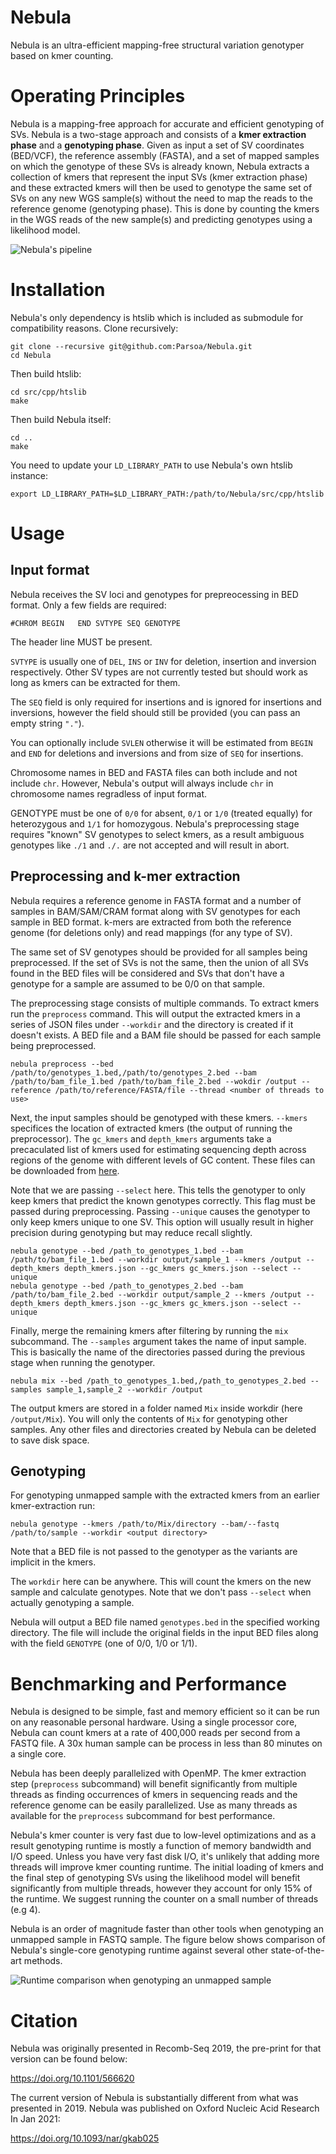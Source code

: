 # Nebula

Nebula is an ultra-efficient mapping-free structural variation genotyper based on kmer counting.

# Operating Principles

Nebula is a mapping-free approach for accurate and efficient genotyping of SVs. Nebula is a two-stage approach and consists of a **kmer extraction phase** and a **genotyping phase**. Given as input a set of SV coordinates (BED/VCF), the  reference assembly (FASTA), and a set of mapped samples on which the genotype of these SVs is already known, Nebula extracts a collection of kmers that represent the input SVs (kmer extraction phase) and these extracted kmers will then be used to genotype the same set of SVs on any new WGS sample(s) without the need to map the reads to the reference genome (genotyping phase). This is done by counting the kmers in the WGS reads of the new sample(s) and predicting genotypes using a likelihood model. 

![Nebula's pipeline](assets/Pipeline.png)

# Installation

Nebula's only dependency is htslib which is included as submodule for compatibility reasons. Clone recursively:

```
git clone --recursive git@github.com:Parsoa/Nebula.git
cd Nebula
```

Then build htslib:

```
cd src/cpp/htslib
make
```

Then build Nebula itself:

```
cd ..
make
```

You need to update your `LD_LIBRARY_PATH` to use Nebula's own htslib instance:

```
export LD_LIBRARY_PATH=$LD_LIBRARY_PATH:/path/to/Nebula/src/cpp/htslib
```

# Usage

## Input format

Nebula receives the SV loci and genotypes for prepreocessing in BED format. Only a few fields are required:

```
#CHROM BEGIN   END SVTYPE SEQ GENOTYPE
```

The header line MUST be present.

`SVTYPE` is usually one of `DEL`, `INS` or `INV` for deletion, insertion and inversion respectively. Other SV types are not currently tested but should work as long as kmers can be extracted for them.

The `SEQ` field is only required for insertions and is ignored for insertions and inversions, however the field should still be provided (you can pass an empty string `"."`).

You can optionally include `SVLEN` otherwise it will be estimated from `BEGIN` and `END` for  deletions and inversions and from size of `SEQ` for insertions.

Chromosome names in BED and FASTA files can both include and not include `chr`. However, Nebula's output will always include `chr` in chromosome names regradless of input format.

GENOTYPE must be one of `0/0` for absent, `0/1` or `1/0` (treated equally) for heterozygous and `1/1` for homozygous. Nebula's preprocessing stage requires "known" SV genotypes to select kmers, as a result ambiguous genotypes like `./1` and `./.` are not accepted and will result in abort.

## Preprocessing and k-mer extraction 

Nebula requires a reference genome in FASTA format and a number of samples in BAM/SAM/CRAM format along with SV genotypes for each sample in BED format. k-mers are extracted from both the reference genome (for deletions only) and read mappings (for any type of SV).

The same set of SV genotypes should be provided for all samples being preprocessed. If the set of SVs is not the same, then the union of all SVs found in the BED files will be considered and SVs that don't have a genotype for a sample are assumed to be 0/0 on that sample.

The preprocessing stage consists of multiple commands. To extract kmers run the `preprocess` command. This will output the extracted kmers in a series of JSON files under `--workdir` and the directory is created if it doesn't exists. A BED file and a BAM file should be passed for each sample being preprocessed.

```
nebula preprocess --bed /path/to/genotypes_1.bed,/path/to/genotypes_2.bed --bam /path/to/bam_file_1.bed /path/to/bam_file_2.bed --wokdir /output --reference /path/to/reference/FASTA/file --thread <number of threads to use>
```

Next, the input samples should be genotyped with these kmers. `--kmers` specifices the location of extracted kmers (the output of running the preprocessor). The `gc_kmers` and `depth_kmers` arguments take a precaculated list of kmers used for estimating sequencing depth across regions of the genome with different levels of GC content. These files can be downloaded from [here](https://github.com/Parsoa/Nebula/tree/master/experiments/kmers).

Note that we are passing `--select` here. This tells the genotyper to only keep kmers that predict the known genotypes correctly. This flag must be passed during preprocessing.
Passing `--unique` causes the genotyper to only keep kmers unique to one SV. This option will usually result in higher precision during genotyping but may reduce recall slightly.

```
nebula genotype --bed /path_to_genotypes_1.bed --bam /path/to/bam_file_1.bed --workdir output/sample_1 --kmers /output --depth_kmers depth_kmers.json --gc_kmers gc_kmers.json --select --unique
nebula genotype --bed /path_to_genotypes_2.bed --bam /path/to/bam_file_2.bed --workdir output/sample_2 --kmers /output --depth_kmers depth_kmers.json --gc_kmers gc_kmers.json --select --unique
```

Finally, merge the remaining kmers after filtering by running the `mix` subcommand. The `--samples` argument takes the name of input sample. This is basically the name of the directories passed during the previous stage when running the genotyper.

```
nebula mix --bed /path_to_genotypes_1.bed,/path_to_genotypes_2.bed --samples sample_1,sample_2 --workdir /output
```

The output kmers are stored in a folder named `Mix` inside workdir (here `/output/Mix`). You will only the contents of `Mix` for genotyping other samples. Any other files and directories created by Nebula can be deleted to save disk space.

## Genotyping

For genotyping unmapped sample with the extracted kmers from an earlier kmer-extraction run:

```
nebula genotype --kmers /path/to/Mix/directory --bam/--fastq /path/to/sample --workdir <output directory>
```

Note that a BED file is not passed to the genotyper as the variants are implicit in the kmers. 

The `workdir` here can be anywhere. This will count the kmers on the new sample and calculate genotypes. Note that we don't pass `--select` when actually genotyping a sample.

Nebula will output a BED file named `genotypes.bed` in the specified working directory. The file will include the original fields in the input BED files along with the field `GENOTYPE` (one of 0/0, 1/0 or 1/1). 

# Benchmarking and Performance

Nebula is designed to be simple, fast and memory efficient so it can be run on any reasonable personal hardware. Using a single processor core, Nebula can count kmers at a rate of 400,000 reads per second from a FASTQ file. A 30x human sample can be process in less than 80 minutes on a single core.

Nebula has been deeply parallelized with OpenMP. The kmer extraction step (`preprocess` subcommand) will benefit significantly from multiple threads as finding occurrences of kmers in sequencing reads and the reference genome can be easily parallelized. Use as many threads as available for the `preprocess` subcommand for best performance.

Nebula's kmer counter is very fast due to low-level optimizations and as a result genotyping runtime is mostly a function of memory bandwidth and I/O speed. Unless you have very fast disk I/O, it's unlikely that adding more threads will improve kmer counting runtime. The initial loading of kmers and the final step of genotyping SVs using the likelihood model will benefit significantly from multiple threads, however they account for only 15% of the runtime. We suggest running the counter on a small number of threads (e.g 4).

Nebula is an order of magnitude faster than other tools when genotyping an unmapped sample in FASTQ sample. The figure below shows comparison of Nebula's single-core genotyping runtime against several other state-of-the-art methods.

![Runtime comparison when genotyping an unmapped sample](assets/Runtime.png)

# Citation

Nebula was originally presented in Recomb-Seq 2019, the pre-print for that version can be found below:

https://doi.org/10.1101/566620

The current version of Nebula is substantially different from what was presented in 2019. Nebula was published on Oxford Nucleic Acid Research In Jan 2021:

https://doi.org/10.1093/nar/gkab025

